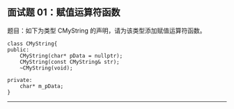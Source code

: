 ## 面试题 01：赋值运算符函数

题目：如下为类型 CMyString 的声明，请为该类型添加赋值运算符函数。

	class CMyString{
	public:
		CMyString(char* pData = nullptr);
		CMyString(const CMyString& str);
		~CMyString(void);
	
	private:
		char* m_pData;
	}

----